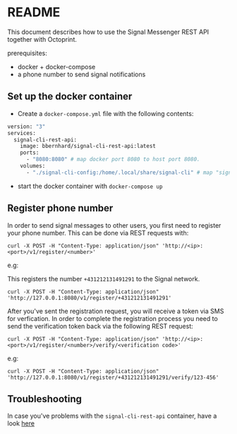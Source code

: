 # README

This document describes how to use the Signal Messenger REST API together with Octoprint.

prerequisites:

* docker + docker-compose
* a phone number to send signal notifications

## Set up the docker container

* Create a `docker-compose.yml` file with the following contents:

```sh
version: "3"
services:
  signal-cli-rest-api:
    image: bbernhard/signal-cli-rest-api:latest
    ports:
      - "8080:8080" # map docker port 8080 to host port 8080.
    volumes:
      - "./signal-cli-config:/home/.local/share/signal-cli" # map "signal-cli-config" folder on host system into docker container. the folder contains the password and cryptographic keys when a new number is registered
```

* start the docker container with `docker-compose up`

## Register phone number

In order to send signal messages to other users, you first need to register your phone number. This can be done via REST requests with:

`curl -X POST -H "Content-Type: application/json" 'http://<ip>:<port>/v1/register/<number>'`

e.g:

This registers the number `+431212131491291` to the Signal network.

`curl -X POST -H "Content-Type: application/json" 'http://127.0.0.1:8080/v1/register/+431212131491291'`

After you've sent the registration request, you will receive a token via SMS for verfication. In order to complete the registration process you need to send the verification token back via the following REST request:

```curl -X POST -H "Content-Type: application/json" 'http://<ip>:<port>/v1/register/<number>/verify/<verification code>'```

e.g:

```curl -X POST -H "Content-Type: application/json" 'http://127.0.0.1:8080/v1/register/+431212131491291/verify/123-456'```

## Troubleshooting

In case you've problems with the `signal-cli-rest-api` container, have a look [here](TROUBLESHOOTING.md)
